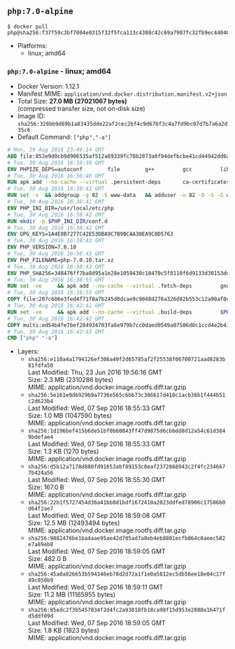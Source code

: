 ## `php:7.0-alpine`

```console
$ docker pull php@sha256:f37f59c3bf7004e0315f32f5fca113c4388c42c69a7907fc32fb9ec440469363
```

-	Platforms:
	-	linux; amd64

### `php:7.0-alpine` - linux; amd64

-	Docker Version: 1.12.1
-	Manifest MIME: `application/vnd.docker.distribution.manifest.v2+json`
-	Total Size: **27.0 MB (27021067 bytes)**  
	(compressed transfer size, not on-disk size)
-	Image ID: `sha256:328bb9d69b1a83435dde22af2cec2bf4c9d676f3c4a7fd9bc07d7b7a6a2d35c6`
-	Default Command: `["php","-a"]`

```dockerfile
# Mon, 29 Aug 2016 23:49:14 GMT
ADD file:852e9d0cb9d906535af512a89339fc70b2873a0f94defbcbe41cd44942dd6ac8 in / 
# Tue, 30 Aug 2016 16:38:39 GMT
ENV PHPIZE_DEPS=autoconf 		file 		g++ 		gcc 		libc-dev 		make 		pkgconf 		re2c
# Tue, 30 Aug 2016 16:38:40 GMT
RUN apk add --no-cache --virtual .persistent-deps 		ca-certificates 		curl 		tar 		xz
# Tue, 30 Aug 2016 16:38:41 GMT
RUN set -x 	&& addgroup -g 82 -S www-data 	&& adduser -u 82 -D -S -G www-data www-data
# Tue, 30 Aug 2016 16:38:41 GMT
ENV PHP_INI_DIR=/usr/local/etc/php
# Tue, 30 Aug 2016 16:38:42 GMT
RUN mkdir -p $PHP_INI_DIR/conf.d
# Tue, 30 Aug 2016 16:38:42 GMT
ENV GPG_KEYS=1A4E8B7277C42E53DBA9C7B9BCAA30EA9C0D5763
# Tue, 30 Aug 2016 16:38:43 GMT
ENV PHP_VERSION=7.0.10
# Tue, 30 Aug 2016 16:38:43 GMT
ENV PHP_FILENAME=php-7.0.10.tar.xz
# Tue, 30 Aug 2016 16:38:43 GMT
ENV PHP_SHA256=348476ff7ba8d95a1e28e1059430c10470c5f8110f6d9133d30153dda4cdf56a
# Tue, 30 Aug 2016 16:38:55 GMT
RUN set -xe 	&& apk add --no-cache --virtual .fetch-deps 		gnupg 	&& mkdir -p /usr/src 	&& cd /usr/src 	&& curl -fSL "https://secure.php.net/get/$PHP_FILENAME/from/this/mirror" -o php.tar.xz 	&& echo "$PHP_SHA256 *php.tar.xz" | sha256sum -c - 	&& curl -fSL "https://secure.php.net/get/$PHP_FILENAME.asc/from/this/mirror" -o php.tar.xz.asc 	&& export GNUPGHOME="$(mktemp -d)" 	&& for key in $GPG_KEYS; do 		gpg --keyserver ha.pool.sks-keyservers.net --recv-keys "$key"; 	done 	&& gpg --batch --verify php.tar.xz.asc php.tar.xz 	&& rm -r "$GNUPGHOME" 	&& apk del .fetch-deps
# Tue, 30 Aug 2016 16:38:55 GMT
COPY file:207c686e3fed4f71f8a7b245d8dcae9c9048d276a326d82b553c12a90af0c0ca in /usr/local/bin/ 
# Tue, 30 Aug 2016 16:42:41 GMT
RUN set -xe 	&& apk add --no-cache --virtual .build-deps 		$PHPIZE_DEPS 		curl-dev 		libedit-dev 		libxml2-dev 		openssl-dev 		sqlite-dev 		&& docker-php-source extract 	&& cd /usr/src/php 	&& ./configure 		--with-config-file-path="$PHP_INI_DIR" 		--with-config-file-scan-dir="$PHP_INI_DIR/conf.d" 				--disable-cgi 				--enable-ftp 		--enable-mbstring 		--enable-mysqlnd 				--with-curl 		--with-libedit 		--with-openssl 		--with-zlib 				$PHP_EXTRA_CONFIGURE_ARGS 	&& make -j"$(getconf _NPROCESSORS_ONLN)" 	&& make install 	&& { find /usr/local/bin /usr/local/sbin -type f -perm +0111 -exec strip --strip-all '{}' + || true; } 	&& make clean 	&& docker-php-source delete 		&& runDeps="$( 		scanelf --needed --nobanner --recursive /usr/local 			| awk '{ gsub(/,/, "\nso:", $2); print "so:" $2 }' 			| sort -u 			| xargs -r apk info --installed 			| sort -u 	)" 	&& apk add --no-cache --virtual .php-rundeps $runDeps 		&& apk del .build-deps
# Tue, 30 Aug 2016 16:42:42 GMT
COPY multi:ed54b4fe7bef284934703fa6e979b7cc0daed0549a07586d0c1ccd4e2b41884a in /usr/local/bin/ 
# Tue, 30 Aug 2016 16:42:43 GMT
CMD ["php" "-a"]
```

-	Layers:
	-	`sha256:e110a4a1794126ef308a49f2d65785af2f25538f06700721aad8283b81fdfa58`  
		Last Modified: Thu, 23 Jun 2016 19:56:16 GMT  
		Size: 2.3 MB (2310286 bytes)  
		MIME: application/vnd.docker.image.rootfs.diff.tar.gzip
	-	`sha256:5e161e9d6929b9a7736e565c6bb73c386617d410c1acb38b1f444b51c2d623b4`  
		Last Modified: Wed, 07 Sep 2016 18:55:33 GMT  
		Size: 1.0 MB (1047590 bytes)  
		MIME: application/vnd.docker.image.rootfs.diff.tar.gzip
	-	`sha256:1d196bef415b6de51bf0b60843ff47d9875d6cbbdd8d12a54c61d3849bdefae4`  
		Last Modified: Wed, 07 Sep 2016 18:55:33 GMT  
		Size: 1.3 KB (1270 bytes)  
		MIME: application/vnd.docker.image.rootfs.diff.tar.gzip
	-	`sha256:d5b12a7178d880fd91653abf89153c0eaf2372868943c2f4fc2346677b424a56`  
		Last Modified: Wed, 07 Sep 2016 18:55:30 GMT  
		Size: 167.0 B  
		MIME: application/vnd.docker.image.rootfs.diff.tar.gzip
	-	`sha256:22b1f5727454d36a41bb8d1bdf1672410a2023ddfed78906c17586b0d64f2ae7`  
		Last Modified: Wed, 07 Sep 2016 18:59:08 GMT  
		Size: 12.5 MB (12493494 bytes)  
		MIME: application/vnd.docker.image.rootfs.diff.tar.gzip
	-	`sha256:9882476be1ba4aae95ae42d705ad7a8eb4eb8801ecfb064c0aeec582e7a89eb8`  
		Last Modified: Wed, 07 Sep 2016 18:59:05 GMT  
		Size: 482.0 B  
		MIME: application/vnd.docker.image.rootfs.diff.tar.gzip
	-	`sha256:45a0a826653b594346eb78d2d72a1f1e0a5812ec5db56ee18e04c17f49c050b9`  
		Last Modified: Wed, 07 Sep 2016 18:59:11 GMT  
		Size: 11.2 MB (11165955 bytes)  
		MIME: application/vnd.docker.image.rootfs.diff.tar.gzip
	-	`sha256:85edc2f3b5457034f2d4fc2a93018fb18ca98f15d953e2888e16471fd5ddf09d`  
		Last Modified: Wed, 07 Sep 2016 18:59:05 GMT  
		Size: 1.8 KB (1823 bytes)  
		MIME: application/vnd.docker.image.rootfs.diff.tar.gzip
